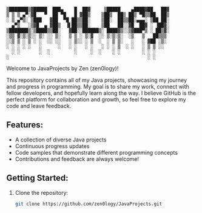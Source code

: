 ```
▒███████▒▓█████  ███▄    █  ██▓     ▒█████    ▄████▓██   ██▓
▒ ▒ ▒ ▄▀░▓█   ▀  ██ ▀█   █ ▓██▒    ▒██▒  ██▒ ██▒ ▀█▒▒██  ██▒
░ ▒ ▄▀▒░ ▒███   ▓██  ▀█ ██▒▒██░    ▒██░  ██▒▒██░▄▄▄░ ▒██ ██░
  ▄▀▒   ░▒▓█  ▄ ▓██▒  ▐▌██▒▒██░    ▒██   ██░░▓█  ██▓ ░ ▐██▓░
▒███████▒░▒████▒▒██░   ▓██░░██████▒░ ████▓▒░░▒▓███▀▒ ░ ██▒▓░
░▒▒ ▓░▒░▒░░ ▒░ ░░ ▒░   ▒ ▒ ░ ▒░▓  ░░ ▒░▒░▒░  ░▒   ▒   ██▒▒▒ 
░░▒ ▒ ░ ▒ ░ ░  ░░ ░░   ░ ▒░░ ░ ▒  ░  ░ ▒ ▒░   ░   ░ ▓██ ░▒░ 
░ ░ ░ ░ ░   ░      ░   ░ ░   ░ ░   ░ ░ ░ ▒  ░ ░   ░ ▒ ▒ ░░  
  ░ ░       ░  ░         ░     ░  ░    ░ ░        ░ ░ ░     
░                                                   ░ ░                             
```
Welcome to JavaProjects by Zen (zen0logy)!

This repository contains all of my Java projects, showcasing my journey and progress in programming. 
My goal is to share my work, connect with fellow developers, and hopefully learn along the way. 
I believe GitHub is the perfect platform for collaboration and growth, so feel free to explore my code and leave feedback.

## Features:
- A collection of diverse Java projects
- Continuous progress updates
- Code samples that demonstrate different programming concepts
- Contributions and feedback are always welcome!

## Getting Started:
1. Clone the repository:
   ```bash
   git clone https://github.com/zen0logy/JavaProjects.git
